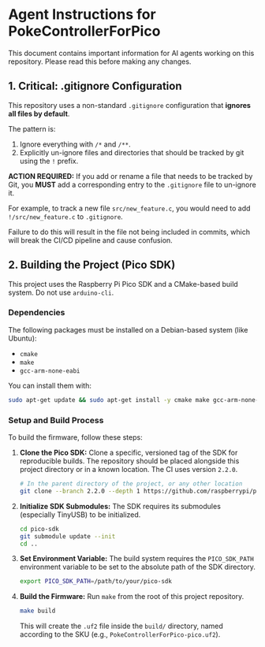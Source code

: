 # Agent Instructions for PokeControllerForPico

This document contains important information for AI agents working on this repository. Please read this before making any changes.

## 1. Critical: .gitignore Configuration

This repository uses a non-standard `.gitignore` configuration that **ignores all files by default**.

The pattern is:
1.  Ignore everything with `/*` and `/**`.
2.  Explicitly un-ignore files and directories that should be tracked by git using the `!` prefix.

**ACTION REQUIRED:** If you add or rename a file that needs to be tracked by Git, you **MUST** add a corresponding entry to the `.gitignore` file to un-ignore it.

For example, to track a new file `src/new_feature.c`, you would need to add `!/src/new_feature.c` to `.gitignore`.

Failure to do this will result in the file not being included in commits, which will break the CI/CD pipeline and cause confusion.

## 2. Building the Project (Pico SDK)

This project uses the Raspberry Pi Pico SDK and a CMake-based build system. Do not use `arduino-cli`.

### Dependencies

The following packages must be installed on a Debian-based system (like Ubuntu):
- `cmake`
- `make`
- `gcc-arm-none-eabi`

You can install them with:
```bash
sudo apt-get update && sudo apt-get install -y cmake make gcc-arm-none-eabi
```

### Setup and Build Process

To build the firmware, follow these steps:

1.  **Clone the Pico SDK:** Clone a specific, versioned tag of the SDK for reproducible builds. The repository should be placed alongside this project directory or in a known location. The CI uses version `2.2.0`.

    ```bash
    # In the parent directory of the project, or any other location
    git clone --branch 2.2.0 --depth 1 https://github.com/raspberrypi/pico-sdk.git
    ```

2.  **Initialize SDK Submodules:** The SDK requires its submodules (especially TinyUSB) to be initialized.

    ```bash
    cd pico-sdk
    git submodule update --init
    cd ..
    ```

3.  **Set Environment Variable:** The build system requires the `PICO_SDK_PATH` environment variable to be set to the absolute path of the SDK directory.

    ```bash
    export PICO_SDK_PATH=/path/to/your/pico-sdk
    ```

4.  **Build the Firmware:** Run `make` from the root of this project repository.

    ```bash
    make build
    ```
    This will create the `.uf2` file inside the `build/` directory, named according to the SKU (e.g., `PokeControllerForPico-pico.uf2`).

